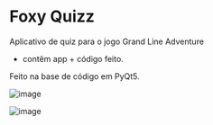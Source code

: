 # Foxy Quizz
 Aplicativo de quiz  para o jogo Grand Line Adventure

- contêm app + código feito.



Feito na base de código em PyQt5.


![image](https://user-images.githubusercontent.com/23271567/172696191-daf9e879-6fbe-4491-bc00-c237f0c44994.png)

![image](https://user-images.githubusercontent.com/23271567/172696332-ea5594a5-52f9-4989-9fe3-f01bac8ede07.png)

